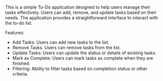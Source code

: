 This is a simple To-Do application designed to help users manage their tasks effectively. Users can add, remove, and update tasks based on their needs. The application provides a straightforward interface to interact with the to-do list.

Features:
   * Add Tasks: Users can add new tasks to the list.
   * Remove Tasks: Users can remove tasks from the list.
   * Update Tasks: Users can update the status or details of existing tasks.
   * Mark as Complete: Users can mark tasks as complete when they are finished.
   * Filtering: Ability to filter tasks based on completion status or other criteria.

